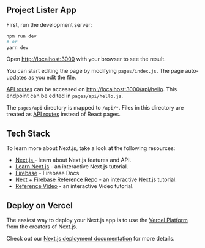 
## Project Lister App

First, run the development server:

```bash
npm run dev
# or
yarn dev
```

Open [http://localhost:3000](http://localhost:3000) with your browser to see the result.

You can start editing the page by modifying `pages/index.js`. The page auto-updates as you edit the file.

[API routes](https://nextjs.org/docs/api-routes/introduction) can be accessed on [http://localhost:3000/api/hello](http://localhost:3000/api/hello). This endpoint can be edited in `pages/api/hello.js`.

The `pages/api` directory is mapped to `/api/*`. Files in this directory are treated as [API routes](https://nextjs.org/docs/api-routes/introduction) instead of React pages.

## Tech Stack

To learn more about Next.js, take a look at the following resources:

- [Next.js ](https://nextjs.org/docs) - learn about Next.js features and API.
- [Learn Next.js](https://nextjs.org/learn) - an interactive Next.js tutorial.
- [Firebase](https://firebase.google.com/docs/web/setup#available-libraries) - Firebase Docs
- [Next + Firebase Reference Repo](https://github.com/jamezmca/nextjs-todo) - an interactive Next.js tutorial.
- [Reference Video](https://www.youtube.com/watch?v=UzMr7-0FgA0) - an interactive Video tutorial.


## Deploy on Vercel

The easiest way to deploy your Next.js app is to use the [Vercel Platform](https://vercel.com/new?utm_medium=default-template&filter=next.js&utm_source=create-next-app&utm_campaign=create-next-app-readme) from the creators of Next.js.

Check out our [Next.js deployment documentation](https://nextjs.org/docs/deployment) for more details.

